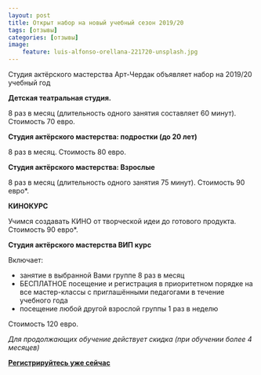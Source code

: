 ```yaml
---
layout: post
title: Открыт набор на новый учебный сезон 2019/20
tags: [отзывы]
categories: [отзывы]
image:
    feature: luis-alfonso-orellana-221720-unsplash.jpg
---
```


Студия актёрского мастерства Арт-Чердак объявляет набор на 2019/20 учебный год



**Детская театральная студия.**

8 раз в месяц (длительность одного занятия  составляет 60 минут).
Стоимость 70 евро.


**Студия актёрского мастерства: подростки (до 20 лет)**

8 раз в месяц.
Стоимость 80 евро. 


**Студия актёрского мастерства: Взрослые**

8 раз в месяц (длительность одного занятия 75 минут).
Стоимость 90 евро*.



**КИНОКУРС**

Учимся создавать КИНО от творческой идеи до готового продукта.
Стоимость 90 евро*.



**Студия актёрского мастерства ВИП курс**

Включает: 
+ занятие в выбранной Вами группе 8 раз в месяц 
+ БЕСПЛАТНОЕ  посещение  и регистрация в приоритетном порядке на все мастер-классы с приглашёнными педагогами в течение учебного года
+ посещение любой другой взрослой группы 1 раз в неделю 

Стоимость 120 евро.



*Для продолжающих обучение действует скидка (при обучении более 4 месяцев)*

[**Регистрируйтесь уже сейчас**](/signup/)